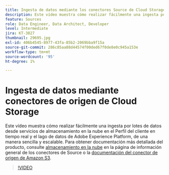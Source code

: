 ```yaml
---
title: Ingesta de datos mediante los conectores Source de Cloud Storage
description: Este vídeo muestra cómo realizar fácilmente una ingesta por lotes de datos desde servicios de almacenamiento en la nube en el Perfil del cliente en tiempo real y el lago de datos de Adobe Experience Platform, de una manera sencilla y escalable.
feature: Sources
role: Data Engineer, Data Architect, Developer
level: Intermediate
jira: KT-3827
thumbnail: 29695.jpg
exl-id: 406b4545-8977-43fa-85b2-2069bba9f15a
source-git-commit: 286c85aa88d44574f00ded67f0de8e0c945a153e
workflow-type: tm+mt
source-wordcount: '95'
ht-degree: 1%

---
```


# Ingesta de datos mediante conectores de origen de Cloud Storage

Este vídeo muestra cómo realizar fácilmente una ingesta por lotes de datos desde servicios de almacenamiento en la nube en el Perfil del cliente en tiempo real y el lago de datos de Adobe Experience Platform, de una manera sencilla y escalable. Para obtener documentación más detallada del producto, consulte [almacenamiento en la nube](https://experienceleague.adobe.com/docs/experience-platform/sources/home.html?lang=es#cloud-storage) en la página de información general de los conectores de Source o la [documentación del conector de origen de Amazon S3](https://experienceleague.adobe.com/docs/experience-platform/sources/ui-tutorials/create/cloud-storage/s3.html?lang=es).

>[!VIDEO](https://video.tv.adobe.com/v/32642?learn=on&enablevpops&captions=spa)
